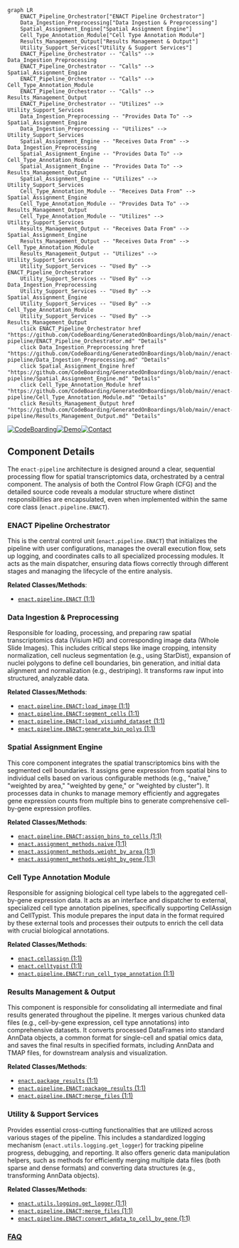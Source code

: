 ```mermaid
graph LR
    ENACT_Pipeline_Orchestrator["ENACT Pipeline Orchestrator"]
    Data_Ingestion_Preprocessing["Data Ingestion & Preprocessing"]
    Spatial_Assignment_Engine["Spatial Assignment Engine"]
    Cell_Type_Annotation_Module["Cell Type Annotation Module"]
    Results_Management_Output["Results Management & Output"]
    Utility_Support_Services["Utility & Support Services"]
    ENACT_Pipeline_Orchestrator -- "Calls" --> Data_Ingestion_Preprocessing
    ENACT_Pipeline_Orchestrator -- "Calls" --> Spatial_Assignment_Engine
    ENACT_Pipeline_Orchestrator -- "Calls" --> Cell_Type_Annotation_Module
    ENACT_Pipeline_Orchestrator -- "Calls" --> Results_Management_Output
    ENACT_Pipeline_Orchestrator -- "Utilizes" --> Utility_Support_Services
    Data_Ingestion_Preprocessing -- "Provides Data To" --> Spatial_Assignment_Engine
    Data_Ingestion_Preprocessing -- "Utilizes" --> Utility_Support_Services
    Spatial_Assignment_Engine -- "Receives Data From" --> Data_Ingestion_Preprocessing
    Spatial_Assignment_Engine -- "Provides Data To" --> Cell_Type_Annotation_Module
    Spatial_Assignment_Engine -- "Provides Data To" --> Results_Management_Output
    Spatial_Assignment_Engine -- "Utilizes" --> Utility_Support_Services
    Cell_Type_Annotation_Module -- "Receives Data From" --> Spatial_Assignment_Engine
    Cell_Type_Annotation_Module -- "Provides Data To" --> Results_Management_Output
    Cell_Type_Annotation_Module -- "Utilizes" --> Utility_Support_Services
    Results_Management_Output -- "Receives Data From" --> Spatial_Assignment_Engine
    Results_Management_Output -- "Receives Data From" --> Cell_Type_Annotation_Module
    Results_Management_Output -- "Utilizes" --> Utility_Support_Services
    Utility_Support_Services -- "Used By" --> ENACT_Pipeline_Orchestrator
    Utility_Support_Services -- "Used By" --> Data_Ingestion_Preprocessing
    Utility_Support_Services -- "Used By" --> Spatial_Assignment_Engine
    Utility_Support_Services -- "Used By" --> Cell_Type_Annotation_Module
    Utility_Support_Services -- "Used By" --> Results_Management_Output
    click ENACT_Pipeline_Orchestrator href "https://github.com/CodeBoarding/GeneratedOnBoardings/blob/main//enact-pipeline/ENACT_Pipeline_Orchestrator.md" "Details"
    click Data_Ingestion_Preprocessing href "https://github.com/CodeBoarding/GeneratedOnBoardings/blob/main//enact-pipeline/Data_Ingestion_Preprocessing.md" "Details"
    click Spatial_Assignment_Engine href "https://github.com/CodeBoarding/GeneratedOnBoardings/blob/main//enact-pipeline/Spatial_Assignment_Engine.md" "Details"
    click Cell_Type_Annotation_Module href "https://github.com/CodeBoarding/GeneratedOnBoardings/blob/main//enact-pipeline/Cell_Type_Annotation_Module.md" "Details"
    click Results_Management_Output href "https://github.com/CodeBoarding/GeneratedOnBoardings/blob/main//enact-pipeline/Results_Management_Output.md" "Details"
```
[![CodeBoarding](https://img.shields.io/badge/Generated%20by-CodeBoarding-9cf?style=flat-square)](https://github.com/CodeBoarding/GeneratedOnBoardings)[![Demo](https://img.shields.io/badge/Try%20our-Demo-blue?style=flat-square)](https://www.codeboarding.org/demo)[![Contact](https://img.shields.io/badge/Contact%20us%20-%20contact@codeboarding.org-lightgrey?style=flat-square)](mailto:contact@codeboarding.org)

## Component Details

The `enact-pipeline` architecture is designed around a clear, sequential processing flow for spatial transcriptomics data, orchestrated by a central component. The analysis of both the Control Flow Graph (CFG) and the detailed source code reveals a modular structure where distinct responsibilities are encapsulated, even when implemented within the same core class (`enact.pipeline.ENACT`).

### ENACT Pipeline Orchestrator
This is the central control unit (`enact.pipeline.ENACT`) that initializes the pipeline with user configurations, manages the overall execution flow, sets up logging, and coordinates calls to all specialized processing modules. It acts as the main dispatcher, ensuring data flows correctly through different stages and managing the lifecycle of the entire analysis.


**Related Classes/Methods**:

- <a href="https://github.com/Sanofi-Public/enact-pipeline/blob/master/src/enact/pipeline.py#L1-L1" target="_blank" rel="noopener noreferrer">`enact.pipeline.ENACT` (1:1)</a>


### Data Ingestion & Preprocessing
Responsible for loading, processing, and preparing raw spatial transcriptomics data (Visium HD) and corresponding image data (Whole Slide Images). This includes critical steps like image cropping, intensity normalization, cell nucleus segmentation (e.g., using StarDist), expansion of nuclei polygons to define cell boundaries, bin generation, and initial data alignment and normalization (e.g., destriping). It transforms raw input into structured, analyzable data.


**Related Classes/Methods**:

- <a href="https://github.com/Sanofi-Public/enact-pipeline/blob/master/src/enact/pipeline.py#L1-L1" target="_blank" rel="noopener noreferrer">`enact.pipeline.ENACT:load_image` (1:1)</a>
- <a href="https://github.com/Sanofi-Public/enact-pipeline/blob/master/src/enact/pipeline.py#L1-L1" target="_blank" rel="noopener noreferrer">`enact.pipeline.ENACT:segment_cells` (1:1)</a>
- <a href="https://github.com/Sanofi-Public/enact-pipeline/blob/master/src/enact/pipeline.py#L1-L1" target="_blank" rel="noopener noreferrer">`enact.pipeline.ENACT:load_visiumhd_dataset` (1:1)</a>
- <a href="https://github.com/Sanofi-Public/enact-pipeline/blob/master/src/enact/pipeline.py#L1-L1" target="_blank" rel="noopener noreferrer">`enact.pipeline.ENACT:generate_bin_polys` (1:1)</a>


### Spatial Assignment Engine
This core component integrates the spatial transcriptomics bins with the segmented cell boundaries. It assigns gene expression from spatial bins to individual cells based on various configurable methods (e.g., "naive," "weighted by area," "weighted by gene," or "weighted by cluster"). It processes data in chunks to manage memory efficiently and aggregates gene expression counts from multiple bins to generate comprehensive cell-by-gene expression profiles.


**Related Classes/Methods**:

- <a href="https://github.com/Sanofi-Public/enact-pipeline/blob/master/src/enact/pipeline.py#L1-L1" target="_blank" rel="noopener noreferrer">`enact.pipeline.ENACT:assign_bins_to_cells` (1:1)</a>
- <a href="https://github.com/Sanofi-Public/enact-pipeline/blob/master/src/enact/assignment_methods/naive.py#L1-L1" target="_blank" rel="noopener noreferrer">`enact.assignment_methods.naive` (1:1)</a>
- <a href="https://github.com/Sanofi-Public/enact-pipeline/blob/master/src/enact/assignment_methods/weight_by_area.py#L1-L1" target="_blank" rel="noopener noreferrer">`enact.assignment_methods.weight_by_area` (1:1)</a>
- <a href="https://github.com/Sanofi-Public/enact-pipeline/blob/master/src/enact/assignment_methods/weight_by_gene.py#L1-L1" target="_blank" rel="noopener noreferrer">`enact.assignment_methods.weight_by_gene` (1:1)</a>


### Cell Type Annotation Module
Responsible for assigning biological cell type labels to the aggregated cell-by-gene expression data. It acts as an interface and dispatcher to external, specialized cell type annotation pipelines, specifically supporting CellAssign and CellTypist. This module prepares the input data in the format required by these external tools and processes their outputs to enrich the cell data with crucial biological annotations.


**Related Classes/Methods**:

- <a href="https://github.com/Sanofi-Public/enact-pipeline/blob/master/src/enact/cellassign.py#L1-L1" target="_blank" rel="noopener noreferrer">`enact.cellassign` (1:1)</a>
- <a href="https://github.com/Sanofi-Public/enact-pipeline/blob/master/src/enact/celltypist.py#L1-L1" target="_blank" rel="noopener noreferrer">`enact.celltypist` (1:1)</a>
- <a href="https://github.com/Sanofi-Public/enact-pipeline/blob/master/src/enact/pipeline.py#L1-L1" target="_blank" rel="noopener noreferrer">`enact.pipeline.ENACT:run_cell_type_annotation` (1:1)</a>


### Results Management & Output
This component is responsible for consolidating all intermediate and final results generated throughout the pipeline. It merges various chunked data files (e.g., cell-by-gene expression, cell type annotations) into comprehensive datasets. It converts processed DataFrames into standard AnnData objects, a common format for single-cell and spatial omics data, and saves the final results in specified formats, including AnnData and TMAP files, for downstream analysis and visualization.


**Related Classes/Methods**:

- <a href="https://github.com/Sanofi-Public/enact-pipeline/blob/master/src/enact/package_results.py#L1-L1" target="_blank" rel="noopener noreferrer">`enact.package_results` (1:1)</a>
- <a href="https://github.com/Sanofi-Public/enact-pipeline/blob/master/src/enact/pipeline.py#L1-L1" target="_blank" rel="noopener noreferrer">`enact.pipeline.ENACT:package_results` (1:1)</a>
- <a href="https://github.com/Sanofi-Public/enact-pipeline/blob/master/src/enact/pipeline.py#L1-L1" target="_blank" rel="noopener noreferrer">`enact.pipeline.ENACT:merge_files` (1:1)</a>


### Utility & Support Services
Provides essential cross-cutting functionalities that are utilized across various stages of the pipeline. This includes a standardized logging mechanism (`enact.utils.logging.get_logger`) for tracking pipeline progress, debugging, and reporting. It also offers generic data manipulation helpers, such as methods for efficiently merging multiple data files (both sparse and dense formats) and converting data structures (e.g., transforming AnnData objects).


**Related Classes/Methods**:

- <a href="https://github.com/Sanofi-Public/enact-pipeline/blob/master/src/enact/utils/logging.py#L1-L1" target="_blank" rel="noopener noreferrer">`enact.utils.logging.get_logger` (1:1)</a>
- <a href="https://github.com/Sanofi-Public/enact-pipeline/blob/master/src/enact/pipeline.py#L1-L1" target="_blank" rel="noopener noreferrer">`enact.pipeline.ENACT:merge_files` (1:1)</a>
- <a href="https://github.com/Sanofi-Public/enact-pipeline/blob/master/src/enact/pipeline.py#L1-L1" target="_blank" rel="noopener noreferrer">`enact.pipeline.ENACT:convert_adata_to_cell_by_gene` (1:1)</a>




### [FAQ](https://github.com/CodeBoarding/GeneratedOnBoardings/tree/main?tab=readme-ov-file#faq)